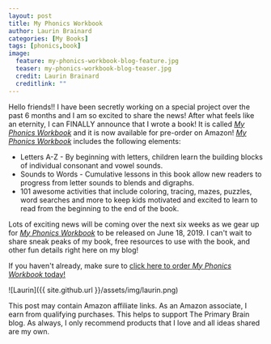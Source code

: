 ```yaml
---
layout: post
title: My Phonics Workbook
author: Laurin Brainard
categories: [My Books]
tags: [phonics,book]
image:
  feature: my-phonics-workbook-blog-feature.jpg
  teaser: my-phonics-workbook-blog-teaser.jpg
  credit: Laurin Brainard
  creditlink: ""
---
```

Hello friends!! I have been secretly working on a special project over the past 6 months and I am so excited to share the news! After what feels like an eternity, I can FINALLY announce that I wrote a book! It is called [_My Phonics Workbook_](https://amzn.to/2DTwFlP) and it is now available for pre-order on Amazon! [_My Phonics Workbook_](https://amzn.to/2DTwFlP) includes the following elements:
* Letters A-Z - By beginning with letters, children learn the building blocks of individual consonant and vowel sounds.
* Sounds to Words - Cumulative lessons in this book allow new readers to progress from letter sounds to blends and digraphs.
* 101 awesome activities that include coloring, tracing, mazes, puzzles, word searches and more to keep kids motivated and excited to learn to read from the beginning to the end of the book.

Lots of exciting news will be coming over the next six weeks as we gear up for [_My Phonics Workbook_](https://amzn.to/2DTwFlP) to be released on June 18, 2019. I can't wait to share sneak peaks of my book, free resources to use with the book, and other fun details right here on my blog! 

If you haven't already, make sure to [click here to order _My Phonics Workbook_ today!](https://amzn.to/2DTwFlP)

<div id="fd-form-5d7bbeaa1093300012a8c6ae"></div>
<script>
  window.fd('form', {
    formId: '5d7bbeaa1093300012a8c6ae',
    containerEl: document.querySelector('#fd-form-5d7bbeaa1093300012a8c6ae')
  });
</script>

![Laurin]({{ site.github.url }}/assets/img/laurin.png)

This post may contain Amazon affiliate links. As an Amazon associate, I earn from qualifying purchases. This helps to support The Primary Brain blog. As always, I only recommend products that I love and all ideas shared are my own. 
